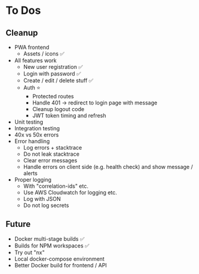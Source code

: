 # To Dos

## Cleanup

- PWA frontend
  - Assets / icons ✅
- All features work
  - New user registration ✅
  - Login with password ✅
  - Create / edit / delete stuff ✅
  - Auth ⭐
    - Protected routes
    - Handle 401 -> redirect to login page with message
    - Cleanup logout code
    - JWT token timing and refresh
- Unit testing
- Integration testing
- 40x vs 50x errors
- Error handling
  - Log errors + stacktrace
  - Do not leak stacktrace
  - Clear error messages
  - Handle errors on client side (e.g. health check) and show message / alerts
- Proper logging
  - With "correlation-ids" etc.
  - Use AWS Cloudwatch for logging etc.
  - Log with JSON
  - Do not log secrets

## Future

- Docker multi-stage builds ✅
- Builds for NPM workspaces ✅
- Try out "nx"
- Local docker-compose environment
- Better Docker build for frontend / API
